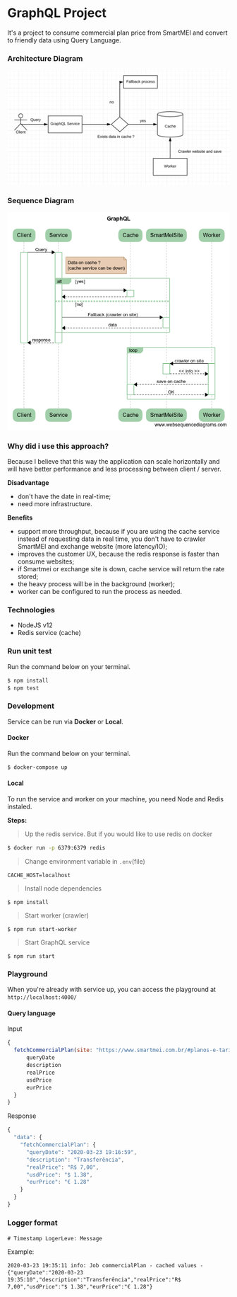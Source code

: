 # GraphQL Project

It's a project to consume commercial plan price from SmartMEI and convert to friendly data using Query Language. 

### Architecture Diagram

![Architecture Diagram](/doc/images/architectureDiagram.png)

### Sequence Diagram

![Sequence Diagram](/doc/images/sequenceDiagram.png)

### Why did i use this approach?

Because I believe that this way the application can scale horizontally and will have better performance and less processing between client / server.

**Disadvantage**
* don't have the date in real-time;
* need more infrastructure.

**Benefits**
* support more throughput, because if you are using the cache service instead of requesting data in real time, you don't have to crawler SmartMEI and exchange website (more latency/IO);
* improves the customer UX, because the redis response is faster than consume websites;
* if Smartmei or exchange site is down, cache service will return the rate stored;
* the heavy process will be in the background (worker);
* worker can be configured to run the process as needed.

### Technologies

* NodeJS v12
* Redis service (cache)

### Run unit test
Run the command below on your terminal.

```sh
$ npm install
$ npm test
```

### Development
Service can be run via **Docker** or **Local**.

#### Docker
Run the command below on your terminal.

```sh
$ docker-compose up
```

#### Local
To run the service and worker on your machine, you need Node and Redis instaled.

**Steps:**
> Up the redis service. But if you would like to use redis on docker
```sh
$ docker run -p 6379:6379 redis
```
> Change environment variable in `.env`(file)
```
CACHE_HOST=localhost
```
> Install node dependencies
```
$ npm install
```
> Start worker (crawler)
```
$ npm run start-worker
```
> Start GraphQL service
```
$ npm run start
```

### Playground
When you're already with service up, you can access the playground at `http://localhost:4000/`

#### Query language

Input
```javascript
{
  fetchCommercialPlan(site: "https://www.smartmei.com.br/#planos-e-tarifas") {
      queryDate
      description
      realPrice
      usdPrice
      eurPrice
  }
}
```

Response
```javascript
{
  "data": {
    "fetchCommercialPlan": {
      "queryDate": "2020-03-23 19:16:59",
      "description": "Transferência",
      "realPrice": "R$ 7,00",
      "usdPrice": "$ 1.38",
      "eurPrice": "€ 1.28"
    }
  }
}
```

### Logger format
`# Timestamp LogerLeve: Message`

Example:
```
2020-03-23 19:35:11 info: Job commercialPlan - cached values - {"queryDate":"2020-03-23 19:35:10","description":"Transferência","realPrice":"R$ 7,00","usdPrice":"$ 1.38","eurPrice":"€ 1.28"}
```
